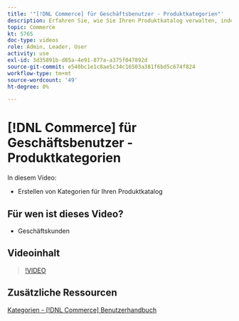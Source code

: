 ```yaml
---
title: '"[!DNL Commerce] für Geschäftsbenutzer - Produktkategorien"'
description: Erfahren Sie, wie Sie Ihren Produktkatalog verwalten, indem Sie Kategorien einrichten.
topic: Commerce
kt: 5765
doc-type: videos
role: Admin, Leader, User
activity: use
exl-id: 3d35891b-d85a-4e91-877a-a375f047892d
source-git-commit: e540bc1e1c8ae5c34c16503a381f6bd5c674f824
workflow-type: tm+mt
source-wordcount: '49'
ht-degree: 0%

---
```


# [!DNL Commerce] für Geschäftsbenutzer - Produktkategorien

In diesem Video:

- Erstellen von Kategorien für Ihren Produktkatalog

## Für wen ist dieses Video?

- Geschäftskunden

## Videoinhalt

>[!VIDEO](https://video.tv.adobe.com/v/35950?quality=12&learn=on)

## Zusätzliche Ressourcen

[Kategorien - [!DNL Commerce] Benutzerhandbuch](https://docs.magento.com/user-guide/catalog/categories.html)
